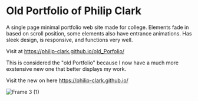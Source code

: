 # Old Portfolio of Philip Clark
A single page minimal portfolio web site made for college. Elements fade in based on scroll position, some elements also have entrance animations.
Has sleek design, is responsive, and functions very well.


Visit at https://philip-clark.github.io/old_Porfolio/

This is considered the "old Portfolio" because I now have a much more exstensive new one that better displays my work.

Visit the new on here https://philip-clark.github.io/


![Frame 3 (1)](https://user-images.githubusercontent.com/56705400/174136838-c0d79821-5098-4c85-88b0-f1833477db7d.png)
